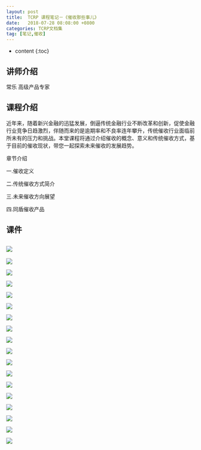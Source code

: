 ```yaml
---
layout: post
title:  TCRP 课程笔记－《催收那些事儿》
date:   2018-07-28 08:08:00 +0800
categories: TCRP文档集
tag: [笔记,催收]
---
```

* content
{:toc}

讲师介绍
--

常乐 高级产品专家

课程介绍
----

近年来，随着新兴金融的迅猛发展，倒逼传统金融行业不断改革和创新，促使金融行业竞争日趋激烈，伴随而来的是逾期率和不良率连年攀升，传统催收行业面临前所未有的压力和挑战。本堂课程将通过介绍催收的概念、意义和传统催收方式，基于目前的催收现状，带您一起探索未来催收的发展趋势。

章节介绍

一.催收定义

二.传统催收方式简介

三.未来催收方向展望

四.同盾催收产品

课件
--

![](https://img-blog.csdn.net/20180725222745612?watermark/2/text/aHR0cHM6Ly9ibG9nLmNzZG4ubmV0L1NpbnNhMTEw/font/5a6L5L2T/fontsize/400/fill/I0JBQkFCMA==/dissolve/70)
-------------------------------------------------------------------------------------------------------------------------------------------------------------------

![](https://img-blog.csdn.net/20180725222744777?watermark/2/text/aHR0cHM6Ly9ibG9nLmNzZG4ubmV0L1NpbnNhMTEw/font/5a6L5L2T/fontsize/400/fill/I0JBQkFCMA==/dissolve/70)

![](https://img-blog.csdn.net/2018072522274431?watermark/2/text/aHR0cHM6Ly9ibG9nLmNzZG4ubmV0L1NpbnNhMTEw/font/5a6L5L2T/fontsize/400/fill/I0JBQkFCMA==/dissolve/70)

![](https://img-blog.csdn.net/20180725222744940?watermark/2/text/aHR0cHM6Ly9ibG9nLmNzZG4ubmV0L1NpbnNhMTEw/font/5a6L5L2T/fontsize/400/fill/I0JBQkFCMA==/dissolve/70)

![](https://img-blog.csdn.net/20180725222745409?watermark/2/text/aHR0cHM6Ly9ibG9nLmNzZG4ubmV0L1NpbnNhMTEw/font/5a6L5L2T/fontsize/400/fill/I0JBQkFCMA==/dissolve/70)

![](https://img-blog.csdn.net/20180725222745284?watermark/2/text/aHR0cHM6Ly9ibG9nLmNzZG4ubmV0L1NpbnNhMTEw/font/5a6L5L2T/fontsize/400/fill/I0JBQkFCMA==/dissolve/70)

![](https://img-blog.csdn.net/20180725222745296?watermark/2/text/aHR0cHM6Ly9ibG9nLmNzZG4ubmV0L1NpbnNhMTEw/font/5a6L5L2T/fontsize/400/fill/I0JBQkFCMA==/dissolve/70)

![](https://img-blog.csdn.net/20180725222745773?watermark/2/text/aHR0cHM6Ly9ibG9nLmNzZG4ubmV0L1NpbnNhMTEw/font/5a6L5L2T/fontsize/400/fill/I0JBQkFCMA==/dissolve/70)

![](https://img-blog.csdn.net/20180725222753856?watermark/2/text/aHR0cHM6Ly9ibG9nLmNzZG4ubmV0L1NpbnNhMTEw/font/5a6L5L2T/fontsize/400/fill/I0JBQkFCMA==/dissolve/70)

![](https://img-blog.csdn.net/20180725222746585?watermark/2/text/aHR0cHM6Ly9ibG9nLmNzZG4ubmV0L1NpbnNhMTEw/font/5a6L5L2T/fontsize/400/fill/I0JBQkFCMA==/dissolve/70)

![](https://img-blog.csdn.net/20180725222746737?watermark/2/text/aHR0cHM6Ly9ibG9nLmNzZG4ubmV0L1NpbnNhMTEw/font/5a6L5L2T/fontsize/400/fill/I0JBQkFCMA==/dissolve/70)

![](https://img-blog.csdn.net/2018072522275623?watermark/2/text/aHR0cHM6Ly9ibG9nLmNzZG4ubmV0L1NpbnNhMTEw/font/5a6L5L2T/fontsize/400/fill/I0JBQkFCMA==/dissolve/70)

![](https://img-blog.csdn.net/20180725222755974?watermark/2/text/aHR0cHM6Ly9ibG9nLmNzZG4ubmV0L1NpbnNhMTEw/font/5a6L5L2T/fontsize/400/fill/I0JBQkFCMA==/dissolve/70)

![](https://img-blog.csdn.net/20180725222748689?watermark/2/text/aHR0cHM6Ly9ibG9nLmNzZG4ubmV0L1NpbnNhMTEw/font/5a6L5L2T/fontsize/400/fill/I0JBQkFCMA==/dissolve/70)

![](https://img-blog.csdn.net/20180725222749451?watermark/2/text/aHR0cHM6Ly9ibG9nLmNzZG4ubmV0L1NpbnNhMTEw/font/5a6L5L2T/fontsize/400/fill/I0JBQkFCMA==/dissolve/70)

![](https://img-blog.csdn.net/20180725222753595?watermark/2/text/aHR0cHM6Ly9ibG9nLmNzZG4ubmV0L1NpbnNhMTEw/font/5a6L5L2T/fontsize/400/fill/I0JBQkFCMA==/dissolve/70)

![](https://img-blog.csdn.net/20180725222755865?watermark/2/text/aHR0cHM6Ly9ibG9nLmNzZG4ubmV0L1NpbnNhMTEw/font/5a6L5L2T/fontsize/400/fill/I0JBQkFCMA==/dissolve/70)

![](https://img-blog.csdn.net/2018072522275269?watermark/2/text/aHR0cHM6Ly9ibG9nLmNzZG4ubmV0L1NpbnNhMTEw/font/5a6L5L2T/fontsize/400/fill/I0JBQkFCMA==/dissolve/70)
